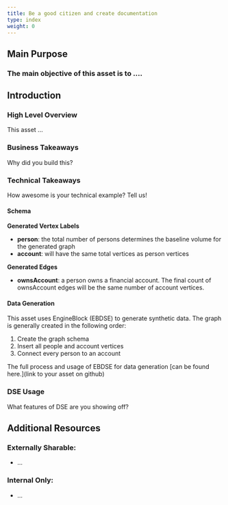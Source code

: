 ```yaml
---
title: Be a good citizen and create documentation
type: index
weight: 0
---
```


##  Main Purpose
### The main objective of this asset is to ....


##  Introduction
### High Level Overview
This asset ...

### Business Takeaways
Why did you build this?

### Technical Takeaways
How awesome is your technical example? Tell us!

#### Schema

**Generated Vertex Labels**

* **person**: the total number of persons determines the baseline volume for the generated graph
* **account**: will have the same total vertices as person vertices

**Generated Edges**

* **ownsAccount**: a person owns a financial account.  The final count of ownsAccount edges will be the same number of account vertices.

#### Data Generation
This asset uses EngineBlock (EBDSE) to generate synthetic data. The graph is generally created in the following order:

1. Create the graph schema
2. Insert all people and account vertices
3. Connect every person to an account

The full process and usage of EBDSE for data generation [can be found here.](link to your asset on github)


### DSE Usage
What features of DSE are you showing off?

## Additional Resources

### Externally Sharable:

*  ...

### Internal Only:

* ...